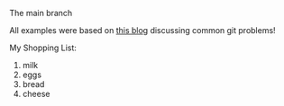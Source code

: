The main branch

All examples were based on [this blog](https://www.codementor.io/@citizen428/git-tutorial-10-common-git-problems-and-how-to-fix-them-aajv0katd) discussing common git problems!

My Shopping List:

1. milk
2. eggs
3. bread
4. cheese
